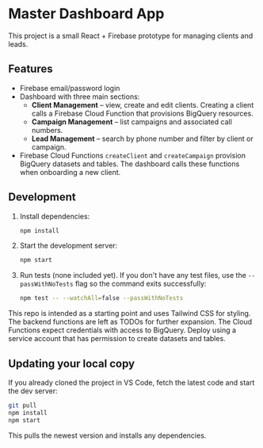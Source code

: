 # Master Dashboard App

This project is a small React + Firebase prototype for managing clients and leads.

## Features
- Firebase email/password login
- Dashboard with three main sections:
  - **Client Management** – view, create and edit clients. Creating a client calls a Firebase Cloud Function that provisions BigQuery resources.
  - **Campaign Management** – list campaigns and associated call numbers.
  - **Lead Management** – search by phone number and filter by client or campaign.
- Firebase Cloud Functions `createClient` and `createCampaign` provision BigQuery datasets and tables. The dashboard calls these functions when onboarding a new client.

## Development
1. Install dependencies:
   ```bash
   npm install
   ```
2. Start the development server:
   ```bash
   npm start
   ```
3. Run tests (none included yet). If you don't have any test files, use
   the `--passWithNoTests` flag so the command exits successfully:
   ```bash
   npm test -- --watchAll=false --passWithNoTests
   ```

This repo is intended as a starting point and uses Tailwind CSS for styling. The backend functions are left as TODOs for further expansion.
The Cloud Functions expect credentials with access to BigQuery. Deploy using a service account that has permission to create datasets and tables.

## Updating your local copy

If you already cloned the project in VS Code, fetch the latest code and start the dev server:

```bash
git pull
npm install
npm start
```

This pulls the newest version and installs any dependencies.
